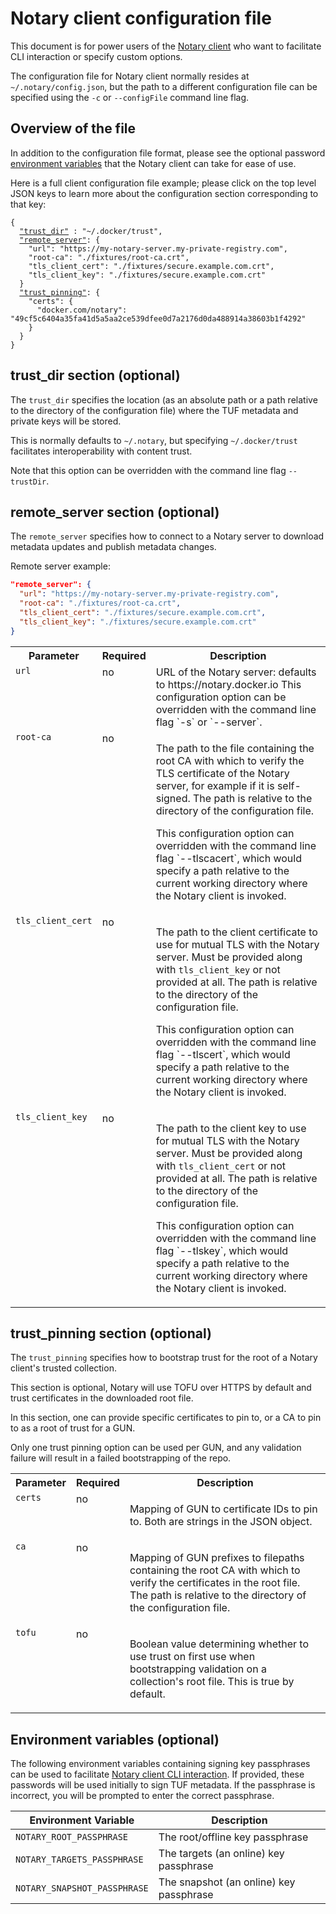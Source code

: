 <!--[metadata]>
+++
title = "Client Configuration"
description = "Configuring the Notary client, server and signer."
keywords = ["docker, notary, notary-client, notary-server, notary server, notary-signer, notary signer"]
[menu.main]
parent="mn_notary_config"
weight=4
+++
<![end-metadata]-->

# Notary client configuration file

This document is for power users of the [Notary client](../advanced_usage.md)
who want to facilitate CLI interaction or specify custom options.

The configuration file for Notary client normally resides at `~/.notary/config.json`,
but the path to a different configuration file can be specified using the
`-c` or `--configFile` command line flag.

## Overview of the file

In addition to the configuration file format, please see the optional password
[environment variables](#environment-variables-optional) that the Notary client
can take for ease of use.

Here is a full client configuration file example; please click on the top level
JSON keys to learn more about the configuration section corresponding to that key:


<pre><code class="language-json">{
  <a href="#trust-dir-section-optional">"trust_dir"</a> : "~/.docker/trust",
  <a href="#remote-server-section-optional">"remote_server"</a>: {
    "url": "https://my-notary-server.my-private-registry.com",
    "root-ca": "./fixtures/root-ca.crt",
    "tls_client_cert": "./fixtures/secure.example.com.crt",
    "tls_client_key": "./fixtures/secure.example.com.crt"
  }
  <a href="#trust-pinning-section-optional">"trust_pinning"</a>: {
    "certs": {
      "docker.com/notary": "49cf5c6404a35fa41d5a5aa2ce539dfee0d7a2176d0da488914a38603b1f4292"
    }
  }
}
</code></pre>

## trust_dir section (optional)

The `trust_dir` specifies the location (as an absolute path or a path
relative to the directory of the configuration file) where the TUF metadata
and private keys will be stored.

This is normally defaults to `~/.notary`, but specifying `~/.docker/trust`
facilitates interoperability with content trust.

Note that this option can be overridden with the command line flag `--trustDir`.

## remote_server section (optional)

The `remote_server` specifies how to connect to a Notary server to download
metadata updates and publish metadata changes.

Remote server example:

```json
"remote_server": {
  "url": "https://my-notary-server.my-private-registry.com",
  "root-ca": "./fixtures/root-ca.crt",
  "tls_client_cert": "./fixtures/secure.example.com.crt",
  "tls_client_key": "./fixtures/secure.example.com.crt"
}
```

<table>
	<tr>
		<th>Parameter</th>
		<th>Required</th>
		<th>Description</th>
	</tr>
	<tr>
		<td valign="top"><code>url</code></td>
		<td valign="top">no</td>
		<td valign="top">URL of the Notary server: defaults to https://notary.docker.io
			This configuration option can be overridden with the command line flag
			`-s` or `--server`.</td>
	</tr>
	<tr>
		<td valign="top"><code>root-ca</code></td>
		<td valign="top">no</td>
		<td valign="top"><p>The path to the file containing the root CA with which to verify
			the TLS certificate of the Notary server, for example if it is self-signed.
			The path is relative to the directory of the configuration file.</p>
			<p>This configuration option can overridden with the command line flag
			`--tlscacert`, which would specify a path relative to the current working
			directory where the Notary client is invoked.</p></td>
	</tr>
	<tr>
		<td valign="top"><code>tls_client_cert</code></td>
		<td valign="top">no</td>
		<td valign="top"><p>The path to the client certificate to use for mutual TLS with
			the Notary server.  Must be provided along with <code>tls_client_key</code>
			or not provided at all.  The path is relative to the directory of the
			configuration file.</p>
			<p>This configuration option can overridden with the command line flag
			`--tlscert`, which would specify a path relative to the current working
			directory where the Notary client is invoked.</p></td>
	</tr>
	<tr>
		<td valign="top"><code>tls_client_key</code></td>
		<td valign="top">no</td>
		<td valign="top"><p>The path to the client key to use for mutual TLS with
			the Notary server. Must be provided along with <code>tls_client_cert</code>
			or not provided at all.  The path is relative to the directory of the
			configuration file.</p>
			<p>This configuration option can overridden with the command line flag
			`--tlskey`, which would specify a path relative to the current working
			directory where the Notary client is invoked.</p></td>
	</tr>
</table>

## trust_pinning section (optional)

The `trust_pinning` specifies how to bootstrap trust for the root of a
Notary client's trusted collection.

This section is optional, Notary will use TOFU over HTTPS by default and
trust certificates in the downloaded root file.

In this section, one can provide specific certificates to pin to, or a CA
to pin to as a root of trust for a GUN.

Only one trust pinning option can be used per GUN, and any validation failure
will result in a failed bootstrapping of the repo.

<table>
	<tr>
		<th>Parameter</th>
		<th>Required</th>
		<th>Description</th>
	</tr>
	<tr>
		<td valign="top"><code>certs</code></td>
		<td valign="top">no</td>
		<td valign="top"><p>Mapping of GUN to certificate IDs to pin to.
		    Both are strings in the JSON object.</p></td>
	</tr>
	<tr>
		<td valign="top"><code>ca</code></td>
		<td valign="top">no</td>
		<td valign="top"><p>Mapping of GUN prefixes to filepaths containing
		    the root CA with which to verify the certificates in the root file.
			The path is relative to the directory of the configuration file.</p></td>
	</tr>
	<tr>
		<td valign="top"><code>tofu</code></td>
		<td valign="top">no</td>
		<td valign="top"><p>Boolean value determining whether to use trust
		    on first use when bootstrapping validation on a collection's
		    root file.  This is true by default.</p></td>
	</tr>
</table>

## Environment variables (optional)

The following environment variables containing signing key passphrases can
be used to facilitate [Notary client CLI interaction](../advanced_usage.md).
If provided, these passwords will be used initially to sign TUF metadata.
If the passphrase is incorrect, you will be prompted to enter the correct
passphrase.


| Environment Variable        | Description                             |
| --------------------------- | --------------------------------------- |
|`NOTARY_ROOT_PASSPHRASE`     | The root/offline key passphrase         |
|`NOTARY_TARGETS_PASSPHRASE`  | The targets (an online) key passphrase  |
|`NOTARY_SNAPSHOT_PASSPHRASE` | The snapshot (an online) key passphrase |
